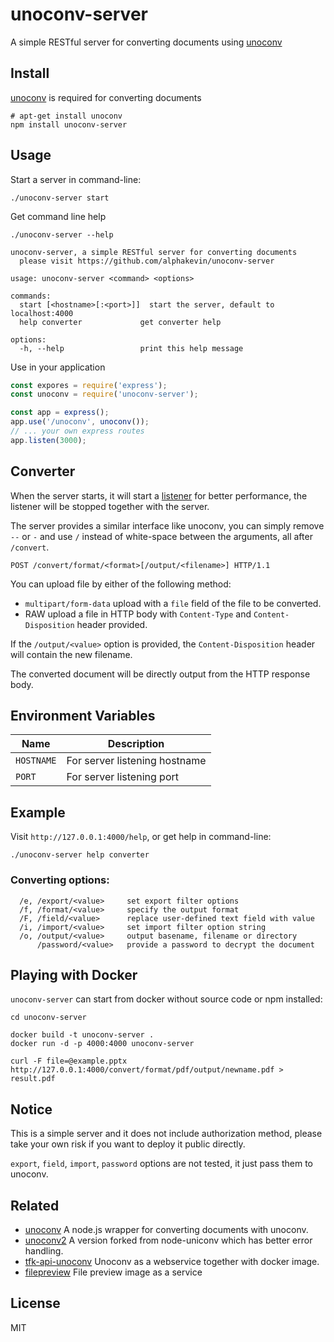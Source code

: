 # unoconv-server

A simple RESTful server for converting documents using [unoconv](https://github.com/dagwieers/unoconv)

## Install

[unoconv](https://github.com/dagwieers/unoconv) is required for converting documents

```shell
# apt-get install unoconv
npm install unoconv-server
```

## Usage

Start a server in command-line:

```shell
./unoconv-server start
```

Get command line help

```shell
./unoconv-server --help
```

```shell
unoconv-server, a simple RESTful server for converting documents
  please visit https://github.com/alphakevin/unoconv-server

usage: unoconv-server <command> <options>

commands:
  start [<hostname>[:<port>]]  start the server, default to localhost:4000
  help converter             get converter help

options:
  -h, --help                 print this help message
```

Use in your application

```javascript
const expores = require('express');
const unoconv = require('unoconv-server');

const app = express();
app.use('/unoconv', unoconv());
// ... your own express routes
app.listen(3000);
```

## Converter

When the server starts, it will start a [listener](https://github.com/dagwieers/unoconv#start-your-own-unoconv-listener)
for better performance, the listener will be stopped together with the server.

The server provides a similar interface like unoconv, you can simply remove `--` or `-` and use `/`
instead of white-space between the arguments, all after `/convert`.

```http
POST /convert/format/<format>[/output/<filename>] HTTP/1.1
```

You can upload file by either of the following method:

* `multipart/form-data` upload with a `file` field of the file to be converted.
* RAW upload a file in HTTP body with `Content-Type` and `Content-Disposition` header provided.

If the `/output/<value>` option is provided, the `Content-Disposition` header will contain the new filename.

The converted document will be directly output from the HTTP response body.

## Environment Variables

| Name | Description |
| ---- | ----------- |
| `HOSTNAME` | For server listening hostname |
| `PORT` | For server listening port |

## Example

Visit `http://127.0.0.1:4000/help`, or get help in command-line:

```shell
./unoconv-server help converter
```

### Converting options:

```shell
  /e, /export/<value>     set export filter options
  /f, /format/<value>     specify the output format
  /F, /field/<value>      replace user-defined text field with value
  /i, /import/<value>     set import filter option string
  /o, /output/<value>     output basename, filename or directory
      /password/<value>   provide a password to decrypt the document
```

## Playing with Docker

`unoconv-server` can start from docker without source code or npm installed:

```shell
cd unoconv-server

docker build -t unoconv-server .
docker run -d -p 4000:4000 unoconv-server

curl -F file=@example.pptx http://127.0.0.1:4000/convert/format/pdf/output/newname.pdf > result.pdf
```

## Notice

This is a simple server and it does not include authorization method, please take your own risk
if you want to deploy it public directly.

`export`, `field`, `import`, `password` options are not tested, it just pass them to unoconv.

## Related

* [unoconv](https://github.com/gfloyd/node-unoconv) A node.js wrapper for converting documents with unoconv.
* [unoconv2](https://github.com/HAASLEWER/unoconv2) A version forked from node-uniconv which has better error handling.
* [tfk-api-unoconv](https://github.com/zrrrzzt/tfk-api-unoconv) Unoconv as a webservice together with docker image.
* [filepreview](https://github.com/schul-cloud/filepreview) File preview image as a service

## License

MIT
